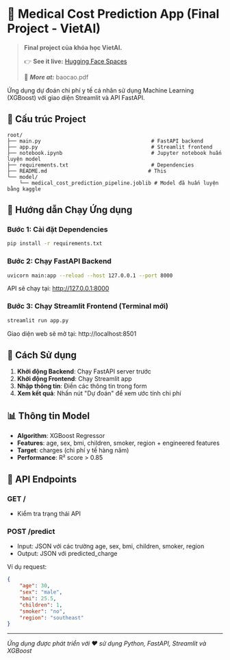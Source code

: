 # 🏥 Medical Cost Prediction App (Final Project - VietAI)

> **Final project của khóa học VietAI.**
> 
> 👉 **See it live:** [Hugging Face Spaces](https://huggingface.co/spaces/nguyentl2203/xgbmodelVietAI)
> 
> 📄 ***More at:*** baocao.pdf

Ứng dụng dự đoán chi phí y tế cá nhân sử dụng Machine Learning (XGBoost) với giao diện Streamlit và API FastAPI.

## 📁 Cấu trúc Project

```
root/
├── main.py                                    # FastAPI backend
├── app.py                                     # Streamlit frontend
├── notebook.ipynb                             # Jupyter notebook huấn luyện model
├── requirements.txt                           # Dependencies
├── README.md                                 # This
└── model/
    └── medical_cost_prediction_pipeline.joblib # Model đã huấn luyện bằng kaggle
```

## 🚀 Hướng dẫn Chạy Ứng dụng

### Bước 1: Cài đặt Dependencies

```bash
pip install -r requirements.txt
```

### Bước 2: Chạy FastAPI Backend

```bash
uvicorn main:app --reload --host 127.0.0.1 --port 8000
```

API sẽ chạy tại: http://127.0.0.1:8000

### Bước 3: Chạy Streamlit Frontend (Terminal mới)

```bash
streamlit run app.py
```

Giao diện web sẽ mở tại: http://localhost:8501

## 🎯 Cách Sử dụng

1. **Khởi động Backend**: Chạy FastAPI server trước
2. **Khởi động Frontend**: Chạy Streamlit app
3. **Nhập thông tin**: Điền các thông tin trong form
4. **Xem kết quả**: Nhấn nút "Dự đoán" để xem ước tính chi phí

## 📊 Thông tin Model

- **Algorithm**: XGBoost Regressor
- **Features**: age, sex, bmi, children, smoker, region + engineered features
- **Target**: charges (chi phí y tế hàng năm)
- **Performance**: R² score > 0.85

## 🔧 API Endpoints

### GET /
- Kiểm tra trạng thái API

### POST /predict
- Input: JSON với các trường age, sex, bmi, children, smoker, region
- Output: JSON với predicted_charge

Ví dụ request:
```json
{
    "age": 30,
    "sex": "male", 
    "bmi": 25.5,
    "children": 1,
    "smoker": "no",
    "region": "southeast"
}
```



---
*Ứng dụng được phát triển với ❤️ sử dụng Python, FastAPI, Streamlit và XGBoost*
